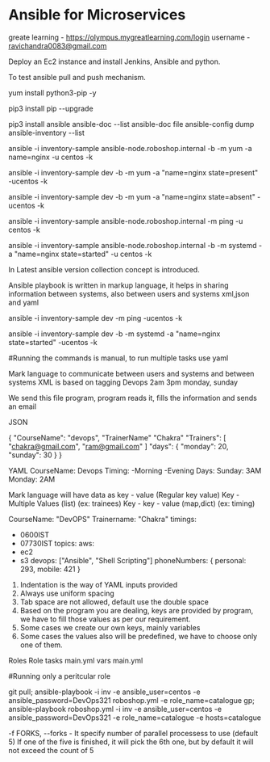 # Ansible for Microservices

greate learning - https://olympus.mygreatlearning.com/login
username - ravichandra0083@gmail.com


Deploy an Ec2 instance and install Jenkins, Ansible and python.

To test ansible pull and push mechanism. 

yum install python3-pip -y

pip3 install pip --upgrade

pip3 install ansible
ansible-doc --list
ansible-doc file
ansible-config dump
ansible-inventory --list

ansible -i inventory-sample ansible-node.roboshop.internal  -b -m yum -a name=nginx  -u centos -k

ansible -i inventory-sample dev -b -m yum -a "name=nginx state=present" -ucentos -k

ansible -i inventory-sample dev -b -m yum -a "name=nginx state=absent" -ucentos -k
 
ansible -i inventory-sample ansible-node.roboshop.internal  -m ping  -u centos -k

ansible -i inventory-sample ansible-node.roboshop.internal  -b -m systemd -a "name=nginx state=started"  -u centos -k

In Latest ansible version collection concept is introduced.

Ansible playbook is written in markup language, it helps in sharing information between systems, also between users and systems
xml,json and yaml


ansible -i inventory-sample dev -m ping -ucentos -k


ansible -i inventory-sample dev -b -m systemd -a "name=nginx state=started" -ucentos -k

#Running the commands is manual, to run multiple tasks use yaml

Mark language to communicate between users and systems and between systems
XML is based on tagging
<courseName>Devops</courseName>
<timing>
  <morning>2am</morning>
  <evening>3pm</evening>
</timing>
<days>
 monday,
 sunday
 </days>

We send this file program, program reads it, fills the information and sends an email

JSON

{
"CourseName": "devops",
"TrainerName" "Chakra"
"Trainers": [
  "chakra@gmail.com",
  "ram@gmail.com"
 ]
"days": 
   { "monday": 20,
     "sunday": 30
  }
}

YAML
CourseName: Devops
Timing:
 -Morning
 -Evening
Days:
 Sunday: 3AM
 Monday: 2AM

Mark language will have data as 
key - value (Regular key value)
Key - Multiple Values (list) (ex: trainees)
Key - key - value (map,dict) (ex: timing)

CourseName: "DevOPS"
Trainername: "Chakra"
timings:
  - 0600IST
  - 07730IST
topics:
 aws:
  - ec2
  - s3
 devops: ["Ansible", "Shell Scripting"]
phoneNumbers: { personal: 293, mobile: 421 }

1) Indentation is the way of YAML inputs provided
2) Always use uniform spacing
3) Tab space are not allowed, default use the double space
4) Based on the program you are dealing, keys are provided by program, we have to
fill those values as per our requirement.
5) Some cases we create our own keys, mainly variables
6) Some cases the values also will be predefined, we have to choose only one of them.

Roles
  Role
   tasks
     main.yml
   vars
     main.yml


#Running only a peritcular role

git pull; ansible-playbook -i inv -e ansible_user=centos -e ansible_password=DevOps321 roboshop.yml -e role_name=catalogue
gp; ansible-playbook roboshop.yml -i inv  -e ansible_user=centos -e ansible_password=DevOps321 -e role_name=catalogue -e hosts=catalogue

-f FORKS, --forks  - It specify number of parallel processess to use (default 5)
If one of the five is finished, it will pick the 6th one, but by default it will not exceed the count of  5
